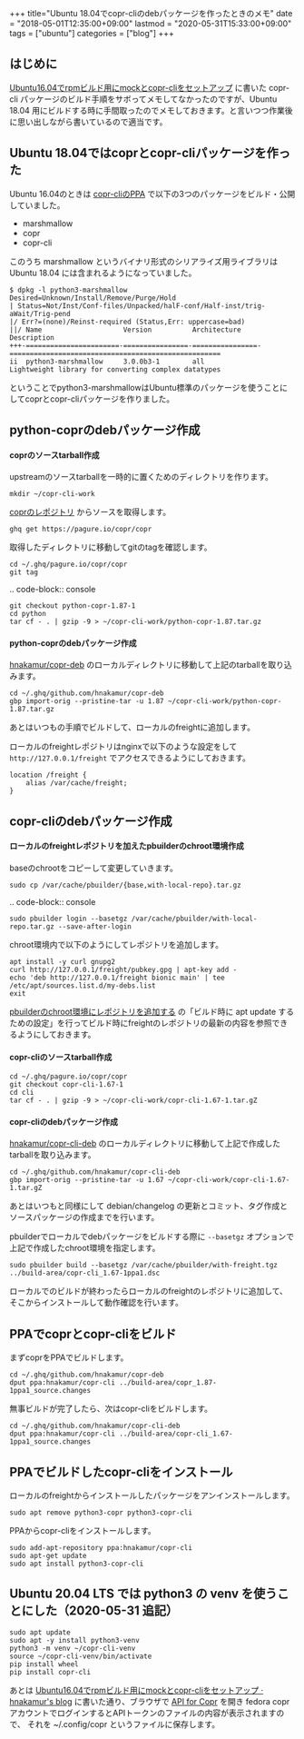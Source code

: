 +++
title="Ubuntu 18.04でcopr-cliのdebパッケージを作ったときのメモ"
date = "2018-05-01T12:35:00+09:00"
lastmod = "2020-05-31T15:33:00+09:00"
tags = ["ubuntu"]
categories = ["blog"]
+++


## はじめに

[Ubuntu16.04でrpmビルド用にmockとcopr-cliをセットアップ](http://localhost:8000/2018/04/21/setup-mock-and-copr-cli-for-building-rpm-on-ubuntu-16.04/) に書いた copr-cli パッケージのビルド手順をサボってメモしてなかったのですが、Ubuntu 18.04 用にビルドする時に手間取ったのでメモしておきます。と言いつつ作業後に思い出しながら書いているので適当です。

## Ubuntu 18.04ではcoprとcopr-cliパッケージを作った

Ubuntu 16.04のときは [copr-cliのPPA](https://launchpad.net/~hnakamur/+archive/ubuntu/copr-cli) で以下の3つのパッケージをビルド・公開していました。

* marshmallow
* copr
* copr-cli

このうち marshmallow というバイナリ形式のシリアライズ用ライブラリは Ubuntu 18.04 には含まれるようになっていました。

```console
$ dpkg -l python3-marshmallow
Desired=Unknown/Install/Remove/Purge/Hold
| Status=Not/Inst/Conf-files/Unpacked/halF-conf/Half-inst/trig-aWait/Trig-pend
|/ Err?=(none)/Reinst-required (Status,Err: uppercase=bad)
||/ Name                    Version          Architecture     Description
+++-=======================-================-================-====================================================
ii  python3-marshmallow     3.0.0b3-1        all              Lightweight library for converting complex datatypes
```

ということでpython3-marshmallowはUbuntu標準のパッケージを使うことにしてcoprとcopr-cliパッケージを作りました。

## python-coprのdebパッケージ作成

#### coprのソースtarball作成

upstreamのソースtarballを一時的に置くためのディレクトリを作ります。

```console
mkdir ~/copr-cli-work
```

[coprのレポジトリ](https://pagure.io/copr/copr) からソースを取得します。

```console
ghq get https://pagure.io/copr/copr
```

取得したディレクトリに移動してgitのtagを確認します。

```console
cd ~/.ghq/pagure.io/copr/copr
git tag
```

.. code-block:: console

	git checkout python-copr-1.87-1
	cd python
	tar cf - . | gzip -9 > ~/copr-cli-work/python-copr-1.87.tar.gz

#### python-coprのdebパッケージ作成

[hnakamur/copr-deb](https://github.com/hnakamur/copr-deb) のローカルディレクトリに移動して上記のtarballを取り込みます。

```console
cd ~/.ghq/github.com/hnakamur/copr-deb
gbp import-orig --pristine-tar -u 1.87 ~/copr-cli-work/python-copr-1.87.tar.gz
```

あとはいつもの手順でビルドして、ローカルのfreightに追加します。

ローカルのfreightレポジトリはnginxで以下のような設定をして `http://127.0.0.1/freight` でアクセスできるようにしておきます。

```text
location /freight {
    alias /var/cache/freight;
}
```

## copr-cliのdebパッケージ作成

#### ローカルのfreightレポジトリを加えたpbuilderのchroot環境作成

baseのchrootをコピーして変更していきます。

```console
sudo cp /var/cache/pbuilder/{base,with-local-repo}.tar.gz
```

.. code-block:: console

	sudo pbuilder login --basetgz /var/cache/pbuilder/with-local-repo.tar.gz --save-after-login

chroot環境内で以下のようにしてレポジトリを追加します。

```console
apt install -y curl gnupg2
curl http://127.0.0.1/freight/pubkey.gpg | apt-key add -
echo 'deb http://127.0.0.1/freight bionic main' | tee /etc/apt/sources.list.d/my-debs.list
exit
```

[pbuilderのchroot環境にレポジトリを追加する](https://hnakamur.github.io/blog/2017/09/02/add-repositories-to-pbuilder-chroot-images/) の「ビルド時に apt update するための設定」を行ってビルド時にfreightのレポジトリの最新の内容を参照できるようにしておきます。

#### copr-cliのソースtarball作成

```console
cd ~/.ghq/pagure.io/copr/copr
git checkout copr-cli-1.67-1
cd cli
tar cf - . | gzip -9 > ~/copr-cli-work/copr-cli-1.67-1.tar.gZ
```

#### copr-cliのdebパッケージ作成

[hnakamur/copr-cli-deb](https://github.com/hnakamur/copr-cli-deb) のローカルディレクトリに移動して上記で作成したtarballを取り込みます。

```console
cd ~/.ghq/github.com/hnakamur/copr-cli-deb
gbp import-orig --pristine-tar -u 1.67 ~/copr-cli-work/copr-cli-1.67-1.tar.gZ
```

あとはいつもと同様にして debian/changelog の更新とコミット、タグ作成とソースパッケージの作成までを行います。

pbuilderでローカルでdebパッケージをビルドする際に `--basetgz` オプションで上記で作成したchroot環境を指定します。

```console
sudo pbuilder build --basetgz /var/cache/pbuilder/with-freight.tgz ../build-area/copr-cli_1.67-1ppa1.dsc
```

ローカルでのビルドが終わったらローカルのfreightのレポジトリに追加して、そこからインストールして動作確認を行います。

## PPAでcoprとcopr-cliをビルド

まずcoprをPPAでビルドします。

```console
cd ~/.ghq/github.com/hnakamur/copr-deb
dput ppa:hnakamur/copr-cli ../build-area/copr_1.87-1ppa1_source.changes
```

無事ビルドが完了したら、次はcopr-cliをビルドします。

```console
cd ~/.ghq/github.com/hnakamur/copr-cli-deb
dput ppa:hnakamur/copr-cli ../build-area/copr-cli_1.67-1ppa1_source.changes
```

## PPAでビルドしたcopr-cliをインストール

ローカルのfreightからインストールしたパッケージをアンインストールします。

```console
sudo apt remove python3-copr python3-copr-cli
```

PPAからcopr-cliをインストールします。

```console
sudo add-apt-repository ppa:hnakamur/copr-cli
sudo apt-get update
sudo apt install python3-copr-cli
```

## Ubuntu 20.04 LTS では python3 の venv を使うことにした（2020-05-31 追記）

```console
sudo apt update
sudo apt -y install python3-venv
python3 -m venv ~/copr-cli-venv
source ~/copr-cli-venv/bin/activate
pip install wheel
pip install copr-cli
```

あとは [Ubuntu16.04でrpmビルド用にmockとcopr-cliをセットアップ · hnakamur's blog](/blog/2018/04/21/setup-mock-and-copr-cli-for-building-rpm-on-ubuntu-16.04/) に書いた通り、ブラウザで [API for Copr](https://copr.fedorainfracloud.org/api/)  を開き fedora coprアカウントでログインするとAPIトークンのファイルの内容が表示されますので、 それを ~/.config/copr というファイルに保存します。
